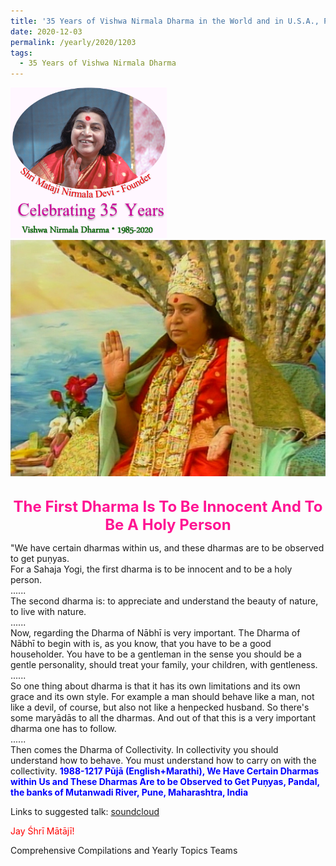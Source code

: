 ```yaml
---
title: '35 Years of Vishwa Nirmala Dharma in the World and in U.S.A., Post 20'
date: 2020-12-03
permalink: /yearly/2020/1203
tags:
  - 35 Years of Vishwa Nirmala Dharma
---
```


<div style="text-align: left"><img src="/images/Celebrating35YearsVishwaNirmalaDharma.png" width="250" /></div>

<div style="text-align: center"><img src="/images/image575.tiff" /></div>

<br>
<p style="color:DeepPink; text-align:center">
<font size="+2"><b>The First Dharma Is To Be Innocent And To Be A Holy Person</b><br></font>
</p>

<p>
"We have certain dharmas within us, and these dharmas are to be observed to get puṇyas.<br>
For a Sahaja Yogi, the first dharma is to be innocent and to be a holy person.<br>
......<br>
The second dharma is: to appreciate and understand the beauty of nature, to live with nature.<br>
......<br>
Now, regarding the Dharma of Nābhī is very important. The Dharma of Nābhī to begin with is, as you know, that you have to be a good householder. You have to be a gentleman in the sense you should be a gentle personality, should treat your family, your children, with gentleness.<br>
......<br>
So one thing about dharma is that it has its own limitations and its own grace and its own style. For example a man should behave like a man, not like a devil, of course, but also not like a henpecked husband. So there's some maryādās to all the dharmas. And out of that this is a very important dharma one has to follow.<br>
......<br>
Then comes the Dharma of Collectivity. In collectivity you should understand how to behave. You must understand how to carry on with the collectivity. 
<font color="blue"><b>1988-1217 Pūjā (English+Marathi), We Have Certain Dharmas within Us and These Dharmas Are to be Observed to Get Puṇyas, Pandal, the banks of Mutanwadi River, Pune, Maharashtra, India</b></font><br>
</p>

Links to suggested talk: <a href="https://soundcloud.com/nirmala-vidya-portal/19881217-devi-puja-pune-3astp"> soundcloud</a><br>

<p style="color:red;">Jay Śhrī Mātājī!<br></p>

Comprehensive Compilations and Yearly Topics Teams

